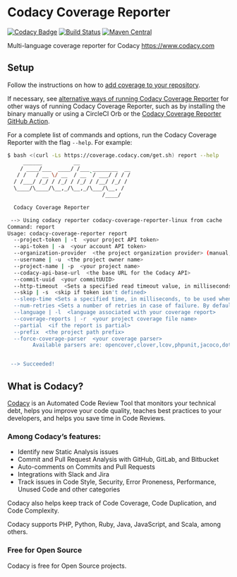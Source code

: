 # Codacy Coverage Reporter

[![Codacy Badge](https://app.codacy.com/project/badge/Grade/c56384a7b0044caea298480b9fde2522)](https://www.codacy.com/gh/codacy/codacy-coverage-reporter/dashboard?utm_source=github.com&amp;utm_medium=referral&amp;utm_content=codacy/codacy-coverage-reporter&amp;utm_campaign=Badge_Grade)
[![Build Status](https://circleci.com/gh/codacy/codacy-coverage-reporter.png?style=shield&circle-token=:circle-token)](https://circleci.com/gh/codacy/codacy-coverage-reporter)
[![Maven Central](https://maven-badges.herokuapp.com/maven-central/com.codacy/codacy-coverage-reporter/badge.svg)](https://maven-badges.herokuapp.com/maven-central/com.codacy/codacy-coverage-reporter)

Multi-language coverage reporter for Codacy https://www.codacy.com

## Setup

Follow the instructions on how to [add coverage to your repository](https://docs.codacy.com/coverage-reporter/adding-coverage-to-your-repository/).

If necessary, see [alternative ways of running Codacy Coverage Reporter](https://docs.codacy.com/coverage-reporter/alternative-ways-of-running-coverage-reporter/) for other ways of running Codacy Coverage Reporter, such as by installing the binary manually or using a CircleCI Orb or the [Codacy Coverage Reporter GitHub Action](https://github.com/codacy/codacy-coverage-reporter-action).

For a complete list of commands and options, run the Codacy Coverage Reporter with the flag `--help`. For example:


```bash
$ bash <(curl -Ls https://coverage.codacy.com/get.sh) report --help
     ______          __
    / ____/___  ____/ /___ ________  __
   / /   / __ \/ __  / __ `/ ___/ / / /
  / /___/ /_/ / /_/ / /_/ / /__/ /_/ /
  \____/\____/\__,_/\__,_/\___/\__, /
                              /____/

  Codacy Coverage Reporter

 --> Using codacy reporter codacy-coverage-reporter-linux from cache
Command: report
Usage: codacy-coverage-reporter report 
  --project-token | -t  <your project API token>
  --api-token | -a  <your account API token>
  --organization-provider  <the project organization provider> (manual, gh, bb, ghe, bbe, gl, gle)
  --username | -u  <the project owner name>
  --project-name | -p  <your project name>
  --codacy-api-base-url  <the base URL for the Codacy API>
  --commit-uuid  <your commitUUID>
  --http-timeout  <Sets a specified read timeout value, in milliseconds, to be used when interacting with Codacy API. By default, the value is 10 seconds>
  --skip | -s  <skip if token isn't defined>
  --sleep-time <Sets a specified time, in milliseconds, to be used when waiting between retries. By default, the value is 10 seconds>
  --num-retries <Sets a number of retries in case of failure. By default, the value is 3 times>
  --language | -l  <language associated with your coverage report>
  --coverage-reports | -r  <your project coverage file name>
  --partial  <if the report is partial>
  --prefix  <the project path prefix>
  --force-coverage-parser  <your coverage parser>
        Available parsers are: opencover,clover,lcov,phpunit,jacoco,dotcover,cobertura,go


 --> Succeeded!
```

## What is Codacy?

[Codacy](https://www.codacy.com/) is an Automated Code Review Tool that monitors your technical debt, helps you improve your code quality, teaches best practices to your developers, and helps you save time in Code Reviews.

### Among Codacy’s features:

- Identify new Static Analysis issues
- Commit and Pull Request Analysis with GitHub, GitLab, and Bitbucket
- Auto-comments on Commits and Pull Requests
- Integrations with Slack and Jira
- Track issues in Code Style, Security, Error Proneness, Performance, Unused Code and other categories

Codacy also helps keep track of Code Coverage, Code Duplication, and Code Complexity.

Codacy supports PHP, Python, Ruby, Java, JavaScript, and Scala, among others.

### Free for Open Source

Codacy is free for Open Source projects.
